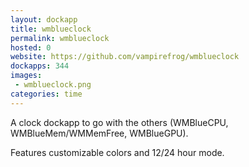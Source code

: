 ```yaml
---
layout: dockapp
title: wmblueclock
permalink: wmblueclock
hosted: 0
website: https://github.com/vampirefrog/wmblueclock
dockapps: 344
images:
 - wmblueclock.png
categories: time
---
```

A clock dockapp to go with the others (WMBlueCPU, WMBlueMem/WMMemFree,
WMBlueGPU).

Features customizable colors and 12/24 hour mode.
